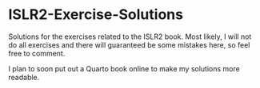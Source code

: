 # ISLR2-Exercise-Solutions
Solutions for the exercises related to the ISLR2 book. Most likely, I will not do all exercises and there will guaranteed be some mistakes here, so feel free to comment.

I plan to soon put out a Quarto book online to make my solutions more readable.
